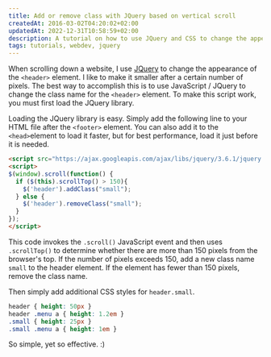 ```yaml
---
title: Add or remove class with JQuery based on vertical scroll
createdAt: 2016-03-02T04:20:02+02:00
updatedAt: 2022-12-31T10:58:59+02:00
description: A tutorial on how to use JQuery and CSS to change the appearance of the website when scrolling down.
tags: tutorials, webdev, jquery
---
```


When scrolling down a website, I use [JQuery](https://jquery.com/) to change the appearance of the `<header>` element. I like to make it smaller after a certain number of pixels. The best way to accomplish this is to use JavaScript / JQuery to change the class name for the `<header>` element. To make this script work, you must first load the JQuery library.

Loading the JQuery library is easy. Simply add the following line to your HTML file after the `<footer>` element. You can also add it to the `<head>`element to load it faster, but for best performance, load it just before it is needed.

```HTML
<script src="https://ajax.googleapis.com/ajax/libs/jquery/3.6.1/jquery.min.js"></script>
<script>
$(window).scroll(function() {
  if ($(this).scrollTop() > 150){
    $('header').addClass("small");
  } else {
    $('header').removeClass("small");
  }
});
</script>
```

This code invokes the `.scroll()` JavaScript event and then uses `.scrollTop()` to determine whether there are more than 150 pixels from the browser's top. If the number of pixels exceeds 150, add a new class name `small` to the header element. If the element has fewer than 150 pixels, remove the class name.

Then simply add additional CSS styles for `header.small`.

```CSS
header { height: 50px }
header .menu a { height: 1.2em }
.small { height: 25px }
.small .menu a { height: 1em }
```

So simple, yet so effective. :)
